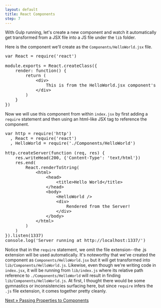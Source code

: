 ```yaml
---
layout: default
title: React Components
step: 7
---
```

With Gulp running, let's create a new component and watch it automatically get transformed from a JSX file into a JS file under the `lib` folder.

Here is the component we'll create as the `Components/HelloWorld.jsx` file.

<pre class="brush: js">
var React = require('react')

module.exports = React.createClass({
    render: function() {
        return (
            &lt;div&gt;
                This is from the HelloWorld.jsx component's render function.
            &lt;/div&gt;
        )
    }
})
</pre>

Now we will use this component from within `index.jsx` by first adding a `require` statement and then using an html-like JSX tag to reference the component.

<pre class="brush: js">
var http = require('http')
  , React = require('react')
  , HelloWorld = require('./Components/HelloWorld')

http.createServer(function (req, res) {
    res.writeHead(200, {'Content-Type': 'text/html'})
    res.end(
        React.renderToString(
            &lt;html&gt;
                &lt;head&gt;
                    &lt;title&gt;Hello World&lt;/title&gt;
                &lt;/head&gt;
                &lt;body&gt;
                    &lt;HelloWorld /&gt;
                    &lt;div&gt;
                        Rendered from the Server!
                    &lt;/div&gt;
                &lt;/body&gt;
            &lt;/html&gt;
        )
    )
}).listen(1337)
console.log('Server running at http://localhost:1337/')
</pre>

Notice that in the `require` statement, we omit the file extension--the .js extension will be used automatically.  It's noteworthy that we've created the component as `Components/HelloWorld.jsx` but it will get transformed into `lib/Components/HelloWorld.js`.  Likewise, even though we're writing code in `index.jsx`, it will be running from `lib/index.js` where its relative path reference to `./Components/HelloWorld` will result in finding `lib/Components/HelloWorld.js`.  At first, I thought there would be some gymnastics or inconsistencies surfacing here, but since `require` infers the `.js` file extension, it comes together pretty cleanly.

[Next » Passing Properties to Components](8-react-properties)
